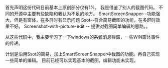 首先声明这份代码目前基本上原创部分仅有1%。
我是借鉴了别人的截图代码。
不同的开源中主要有些缺陷和我认为不足的地方。
SmartScreenSnapper--功能强大，但是有窗体，在多屏时有显示问题
Ssot--符合简易截图的功能，在多屏时效果不好。
Screenshot-with-picture-edit -- 提供对截图简单编辑的思路。。

从这些代码中，我主要学习了一下windows的系统消息弹窗，一些WIN窗体事件的传递。

计划是沿用Ssot的简易，加上SmartScreenSnapper中截图的功能。再自己实现一些简单的编辑。
目前已经可以实现基本的截图，编辑功能未实现。
